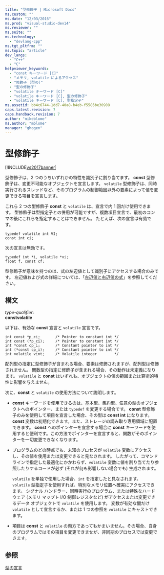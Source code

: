 ```yaml
---
title: "型修飾子 | Microsoft Docs"
ms.custom: ""
ms.date: "12/03/2016"
ms.prod: "visual-studio-dev14"
ms.reviewer: ""
ms.suite: ""
ms.technology: 
  - "devlang-cpp"
ms.tgt_pltfrm: ""
ms.topic: "article"
dev_langs: 
  - "C++"
  - "C"
helpviewer_keywords: 
  - "const キーワード [C]"
  - "メモリ, volatile によるアクセス"
  - "修飾子 (型の)"
  - "型の修飾子"
  - "volatile キーワード [C]"
  - "volatile キーワード [C], 型の修飾子"
  - "volatile キーワード [C], 型指定子"
ms.assetid: bb4c6744-1dd7-40a8-b4eb-f5585be30908
caps.latest.revision: 7
caps.handback.revision: 7
author: "mikeblome"
ms.author: "mblome"
manager: "ghogen"
---
```

# 型修飾子
[!INCLUDE[vs2017banner](../assembler/inline/includes/vs2017banner.md)]

型修飾子は、2 つのうちいずれかの特性を識別子に割り当てます。  **const** 型修飾子は、変更不可能なオブジェクトを宣言します。  `volatile` 型修飾子は、同時実行されるスレッドなど、そのプログラムの制御範囲以外の要素によって値を変更できる項目を宣言します。  
  
 これら 2 つの型修飾子 **const** と `volatile` は、宣言で内 1 回だけ使用できます。  型修飾子は型指定子との併用が可能ですが、複数項目宣言で、最初のコンマの後にこれらを指定することはできません。  たとえば、次の宣言は有効です。  
  
```  
typedef volatile int VI;  
const int ci;  
```  
  
 次の宣言は無効です。  
  
```  
typedef int *i, volatile *vi;  
float f, const cf;     
```  
  
 型修飾子が意味を持つのは、式の左辺値として識別子にアクセスする場合のみです。  左辺値および式の詳細については、「[左辺値と右辺値の式](../Topic/L-Value%20and%20R-Value%20Expressions.md)」を参照してください。  
  
## 構文  
 *type\-qualifier*:  
 **constvolatile**  
  
 以下は、有効な **const** 宣言と `volatile` 宣言です。  
  
```  
int const *p_ci;       /* Pointer to constant int */  
int const (*p_ci);     /* Pointer to constant int */  
int *const cp_i;       /* Constant pointer to int */  
int (*const cp_i);     /* Constant pointer to int */  
int volatile vint;     /* Volatile integer        */  
```  
  
 配列型の指定に型修飾子が含まれる場合、要素は修飾されますが、配列型は修飾されません。  関数型の指定に修飾子が含まれる場合、その動作は未定義になります。  `volatile` と **const** はいずれも、オブジェクトの値の範囲または算術的特性に影響を与えません。  
  
 次に、**const** と `volatile` の使用方法について説明します。  
  
-   **const** キーワードを使用できるのは、基本型、集約型、任意の型のオブジェクトへのポインター、または `typedef` を変更する場合です。  **const** 型修飾子のみを使用して項目を宣言した場合、その型は **const int** になります。  **const** 変数は初期化できます。また、ストレージの読み取り専用領域に配置できます。  **const** へのポインターを宣言する場合に **const** キーワードを使用すると便利です。この方法でポインターを宣言すると、関数がそのポインターを一切変更できなくなります。  
  
-   プログラムのどの時点でも、未知のプロセスが `volatile` 変数にアクセスし、その値を使用または変更できると見なされます。  したがって、コマンド ラインで指定した最適化にかかわらず、`volatile` 変数に値を割り当てたり参照したりするコードが必ず \(それが何も影響しない場合でも\) 生成されます。  
  
     `volatile` を単独で使用した場合、`int` を指定したと見なされます。  `volatile` 型指定子を使用すれば、特別なメモリ位置へ確実にアクセスできます。  シグナル ハンドラー、同時実行のプログラム、または特殊なハードウェア \(メモリ マップト I\/O 制御レジスタなど\) がアクセスまたは変更できるデータ オブジェクトで `volatile` を使用します。  変数が有効な間だけ `volatile` として宣言するか、または 1 つの参照を `volatile` にキャストできます。  
  
-   項目は **const** と `volatile` の両方であってもかまいません。その場合、自身のプログラムではその項目を変更できませが、非同期のプロセスでは変更できます。  
  
## 参照  
 [型の宣言](../c-language/declarations-and-types.md)